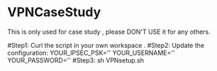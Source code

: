 # VPNCaseStudy
This is only used for case study , please DON'T USE it for any others.

#Step1: 
Curl the script in your own workspace .
#Step2: 
Update the configuration: 
YOUR_IPSEC_PSK=''
YOUR_USERNAME=''
YOUR_PASSWORD=''
#Step3:
sh VPNsetup.sh

